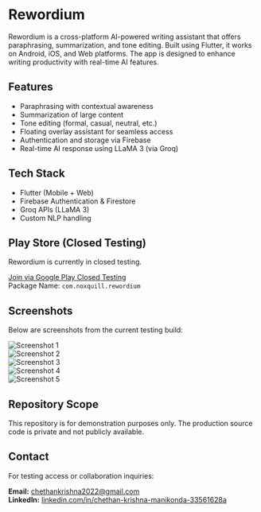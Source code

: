 # Rewordium

Rewordium is a cross-platform AI-powered writing assistant that offers paraphrasing, summarization, and tone editing. Built using Flutter, it works on Android, iOS, and Web platforms. The app is designed to enhance writing productivity with real-time AI features.

## Features

- Paraphrasing with contextual awareness
- Summarization of large content
- Tone editing (formal, casual, neutral, etc.)
- Floating overlay assistant for seamless access
- Authentication and storage via Firebase
- Real-time AI response using LLaMA 3 (via Groq)

## Tech Stack

- Flutter (Mobile + Web)
- Firebase Authentication & Firestore
- Groq APIs (LLaMA 3)
- Custom NLP handling

## Play Store (Closed Testing)

Rewordium is currently in closed testing.

[Join via Google Play Closed Testing](https://play.google.com/apps/testing/com.noxquill.rewordium)  
Package Name: `com.noxquill.rewordium`

## Screenshots

Below are screenshots from the current testing build:

![Screenshot 1](screenshots/screenshot1.png)  
![Screenshot 2](screenshots/screenshot2.png)  
![Screenshot 3](screenshots/screenshot3.png)  
![Screenshot 4](screenshots/screenshot4.png)  
![Screenshot 5](screenshots/screenshot5.png)

## Repository Scope

This repository is for demonstration purposes only. The production source code is private and not publicly available.

## Contact

For testing access or collaboration inquiries:

**Email:** chethankrishna2022@gmail.com  
**LinkedIn:** [linkedin.com/in/chethan-krishna-manikonda-33561628a](https://linkedin.com/in/chethan-krishna-manikonda-33561628a)
